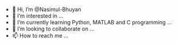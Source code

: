 - 👋 Hi, I’m @Nasimul-Bhuyan
- 👀 I’m interested in ...
- 🌱 I’m currently learning Python, MATLAB and C programming ...
- 💞️ I’m looking to collaborate on ...
- 📫 How to reach me ...

<!---
Nasimul-Bhuyan/Nasimul-Bhuyan is a ✨ special ✨ repository because its `README.md` (this file) appears on your GitHub profile.
You can click the Preview link to take a look at your changes.
--->
